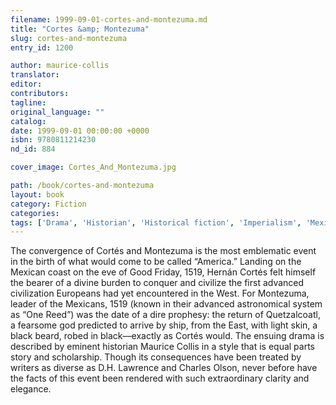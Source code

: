 ```yaml
---
filename: 1999-09-01-cortes-and-montezuma.md
title: "Cortes &amp; Montezuma"
slug: cortes-and-montezuma
entry_id: 1200

author: maurice-collis
translator: 
editor: 
contributors: 
tagline: 
original_language: ""
catalog: 
date: 1999-09-01 00:00:00 +0000 
isbn: 9780811214230
nd_id: 884

cover_image: Cortes_And_Montezuma.jpg

path: /book/cortes-and-montezuma
layout: book
category: Fiction
categories: 
tags: ['Drama', 'Historian', 'Historical fiction', 'Imperialism', 'Mexican history', 'Scholarly writing']
---
```

The convergence of Cortés and Montezuma is the most emblematic event in the birth of what would come to be called “America.” Landing on the Mexican coast on the eve of Good Friday, 1519, Hernán Cortés felt himself the bearer of a divine burden to conquer and civilize the first advanced civilization Europeans had yet encountered in the West. For Montezuma, leader of the Mexicans, 1519 (known in their advanced astronomical system as “One Reed”) was the date of a dire prophesy: the return of Quetzalcoatl, a fearsome god predicted to arrive by ship, from the East, with light skin, a black beard, robed in black––exactly as Cortés would. The ensuing drama is described by eminent historian Maurice Collis in a style that is equal parts story and scholarship. Though its consequences have been treated by writers as diverse as D.H. Lawrence and Charles Olson, never before have the facts of this event been rendered with such extraordinary clarity and elegance.





